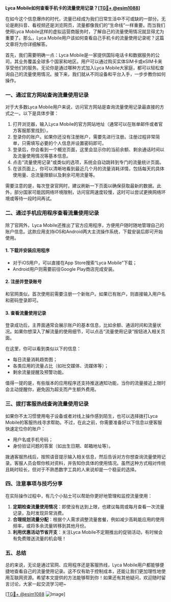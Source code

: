 **Lyca Mobile如何查看手机卡的流量使用记录？[[TG💪+ @esim1088](https://t.me/s/esim1088)]**

在如今这个信息爆炸的时代，流量已经成为我们日常生活中不可或缺的一部分。无论是刷抖音、看视频还是浏览网页，流量都像我们的“生命线”一样重要。而当我们使用Lyca Mobile这样的虚拟运营商服务时，了解自己的流量使用情况就显得尤为重要了。那么，Lyca Mobile用户该如何查看自己手机卡的流量使用记录呢？这篇文章将为你详细解答。

首先，我们需要明确一点：Lyca Mobile是一家提供国际电话卡和数据服务的公司，其业务覆盖全球多个国家和地区。用户可以通过购买实体SIM卡或eSIM卡来享受他们的服务。无论你是通过哪种方式加入Lyca Mobile大家庭，都可以轻松查询自己的流量使用情况。接下来，我们就从不同设备和平台入手，一步步教你如何操作。

### **一、通过官方网站查询流量使用记录**

对于大多数Lyca Mobile用户来说，访问官方网站是查询流量使用记录最直接的方式之一。以下是具体步骤：

1. 打开浏览器，输入Lyca Mobile的官方网站地址（通常可以在账单邮件或者官方客服那里找到）。
2. 登录你的账户。如果你还没有注册账户，需要先进行注册。注册过程非常简单，只需填写必要的个人信息并设置密码即可。
3. 登录后，你会看到一个概览页面，这里会显示你的当前余额、剩余通话时间以及流量使用情况等基本信息。
4. 点击“流量使用记录”或类似的选项，系统会自动跳转到专门的流量统计页面。
5. 在该页面上，你可以清晰地看到最近几个月的流量消耗详情，包括每天的具体使用量、总流量限额以及剩余可用流量等。

需要注意的是，每次登录官网时，建议刷新一下页面以确保获取最新的数据。此外，部分国家可能因网络环境限制，访问官网速度较慢，这时可以尝试更换网络环境或等待一段时间再试。

### **二、通过手机应用程序查看流量使用记录**

除了官网外，Lyca Mobile还推出了官方应用程序，方便用户随时随地管理自己的账户信息。这款应用支持iOS和Android两大主流操作系统，下载安装后即可开始使用。

#### **1. 下载并安装应用程序**
   - 对于iOS用户，可以直接在App Store搜索“Lyca Mobile”下载；
   - Android用户则需要前往Google Play商店完成安装。

#### **2. 注册并登录账号**
   和官网类似，首次使用前需要注册一个新账户。如果已有账户，则直接输入用户名和密码登录即可。

#### **3. 查看流量使用记录**
   登录成功后，主界面通常会展示账户的基本信息，比如余额、通话时间和流量状况。如果你想深入了解流量的使用细节，可以点击“流量使用记录”按钮进入相关页面。
   
   在这里，你可以看到类似以下的信息：
   - 每日流量消耗趋势图；
   - 各类应用的流量占比（如社交媒体、流媒体等）；
   - 剩余流量提醒及预警功能。

值得一提的是，有些版本的应用程序还支持推送通知功能，当你的流量接近上限时会主动提醒你，避免因为超支而产生额外费用。

### **三、拨打客服热线查询流量使用记录**

如果你不太习惯使用电子设备或者对线上操作感到陌生，也可以选择拨打Lyca Mobile的客服热线寻求帮助。不过，在此之前，你需要准备好以下信息以便客服快速定位你的账户：
- 用户名或手机号码；
- 身份验证问题的答案（如出生日期、邮箱地址等）。

拨通客服热线后，按照语音提示输入相关信息，然后告诉对方你想查询流量使用记录。客服人员会帮你核对资料，并告知你具体的使用情况。虽然这种方式相对传统且耗时较长，但对于不熟悉数字工具的人来说却是一个稳妥的选择。

### **四、注意事项与技巧分享**

在实际操作过程中，有几个小贴士可以帮助你更好地管理和监控流量使用：

1. **定期检查流量使用情况**：即使没有达到上限，也建议每周或每月查看一次流量记录，及时发现异常消费。
2. **合理规划流量分配**：根据个人需求调整流量套餐，例如减少高耗能应用的使用频率，或将多余流量转移到其他月份。
3. **利用优惠活动节省开支**：关注Lyca Mobile不定期推出的促销活动，有时候会有免费赠送流量的机会哦！

### **五、总结**

总的来说，无论是通过官网、应用程序还是客服热线，Lyca Mobile用户都能够便捷地查看自己的流量使用记录。这不仅有助于控制成本，还能让我们更加理性地使用互联网资源。希望本文提供的方法能够帮到你！如果还有其他疑问，欢迎随时留言讨论，大家一起交流学习吧~ 

[[TG💪+ @esim1088](https://t.me/s/esim1088) ![Image](https://i.postimg.cc/4NQfJmqS/Snipaste-2025-05-13-00-14-12.png)]